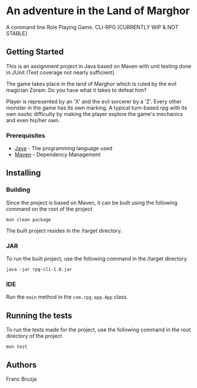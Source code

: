 # An adventure in the Land of Marghor
A command line Role Playing Game. CLI-RPG [CURRENTLY WIP & NOT STABLE]
## Getting Started
This is an assignment project in Java based on Maven with unit testing done in JUnit (Test coverage not nearly sufficient).

The game takes place in the land of Marghor which is ruled by the evil magician Zoram. Do you have what it takes to defeat him?

Player is represented by an 'X' and the evil sorcerer by a 'Z'. Every other monster in the game has its own marking.
A typical turn-based rpg with its own exotic difficulty by making the player explore the game's mechanics and even his/her own.
### Prerequisites
* [Java](https://www.java.com/en/download/) - The programming language used
* [Maven](https://maven.apache.org/) - Dependency Management
## Installing
### Building
Since the project is based on Maven, it can be built using the following command on the root of the project
```
mvn clean package
```
The built project resides in the /target directory.
### JAR
To run the built project, use the following command in the /target directory
```
java -jar rpg-cli-1.0.jar
```
### IDE
Run the `main` method in the `com.rpg.app.App` class.

## Running the tests
To run the tests made for the project, use the following command in the root directory of the project
```
mvn test
```

## Authors
Franc Bruzja
